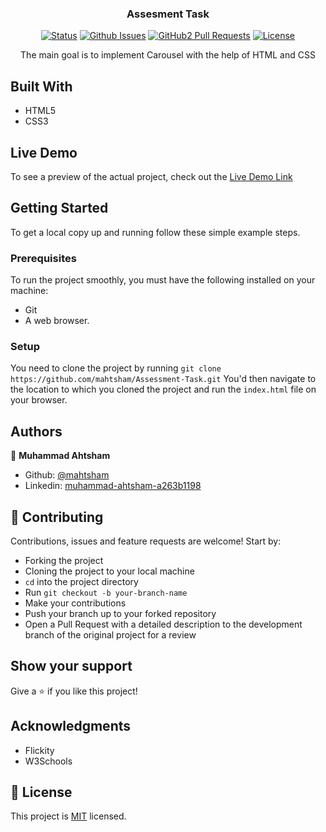 <h3 align="center">Assesment Task</h3>

<div align="center">

[![Status](https://img.shields.io/badge/status-active-success.svg)](https://github.com/mahtsham/Assessment-Task)
[![Github Issues](https://img.shields.io/badge/GitHub-Issues-orange)](https://github.com/mahtsham/Assessment-Task/issues)
[![GitHub2 Pull Requests](https://img.shields.io/badge/GitHub-Pull%20Requests-blue)](https://github.com/mahtsham/Assessment-Task/pulls)
[![License](https://img.shields.io/badge/license-MIT-blue.svg)](/LICENSE)
</div>
<p align="center">The main goal is to implement Carousel with the help of HTML and CSS</p>


## Built With

- HTML5
- CSS3

## Live Demo

To see a preview of the actual project, check out the [Live Demo Link](https://rawcdn.githack.com/umairarshadbutt/News-Week-Clone/c66dd9ea0af890bf9a8a52e708498da7c554934e/index.html)


## Getting Started

To get a local copy up and running follow these simple example steps.

### Prerequisites
To run the project smoothly, you must have the following installed on your machine:

- Git
- A web browser.

### Setup
You need to clone the project by running `git clone https://github.com/mahtsham/Assessment-Task.git` You'd then navigate to the location to which you cloned the project and run the `index.html` file on your browser.

## Authors

👤 **Muhammad Ahtsham**

- Github: [@mahtsham](https://github.com/mahtsham)
- Linkedin: [muhammad-ahtsham-a263b1198](https://www.linkedin.com/in/muhammad-ahtsham-a263b1198)


## 🤝 Contributing

Contributions, issues and feature requests are welcome! Start by:

- Forking the project
- Cloning the project to your local machine
- `cd` into the project directory
- Run `git checkout -b your-branch-name`
- Make your contributions
- Push your branch up to your forked repository
- Open a Pull Request with a detailed description to the development branch of the original project for a review


## Show your support

Give a ⭐️ if you like this project!

## Acknowledgments

- Flickity
- W3Schools


## 📝 License

This project is [MIT](LICENSE) licensed.
